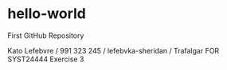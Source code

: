 # hello-world
First GitHub Repository

Kato Lefebvre / 991 323 245 / lefebvka-sheridan / Trafalgar FOR SYST24444 Exercise 3
